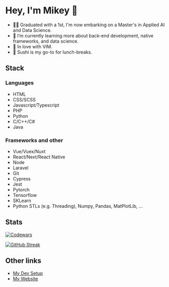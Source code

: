 # Hey, I'm Mikey 👋

- 🧑‍🎓 Graduated with a 1st, I'm now embarking on a Master's in Applied AI and Data Science.
- 🌱 I’m currently learning more about back-end development, native frameworks, and data science.
- 💖 In love with VIM.
- 🍣 Sushi is my go-to for lunch-breaks.

## Stack

### Languages

- HTML
- CSS/SCSS
- Javascript/Typescript
- PHP
- Python
- C/C++/C#
- Java

### Frameworks and other

- Vue/Vuex/Nuxt
- React/Next/React Native
- Node
- Laravel
- Git
- Cypress
- Jest
- Pytorch
- Tensorflow
- SKLearn
- Python STLs (e.g. Threading), Numpy, Pandas, MatPlotLib, ...

## Stats

[![Codewars](https://www.codewars.com/users/MikeyJL/badges/large)](https://www.codewars.com/users/MikeyJL)

[![GitHub Streak](http://github-readme-streak-stats.herokuapp.com?user=MikeyJL&hide_border=true)](https://git.io/streak-stats)

## Other links

- [My Dev Setup](https://github.com/MikeyJL/dev-env)
- [My Website](https://mikeylau.uk)
